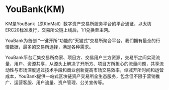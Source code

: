 # YouBank(KM)

KM是YouBank（原KinMall）数字资产交易所服务平台的平台通证，以太坊ERC20标准发行，交易所公链上线后，1:1兑换至主网。

YouBank为首创 “一键开所”功能的“天猫式”交易所聚合平台，我们拥有最全的行情数据，最多的交易所选择，满足各种需求。

YouBank平台汇集交易所商家、项目方、交易用户三方资源，交易所之间实现流量、用户、资源共享，从源头上解决了开所方、项目方所担心的流量问题，共享流动性与市场深度通过技术手段和商业创新提高市场交易效率，缩减开所时间和运营成本，YouBank提供一站式区块链资产交易所全生态服务，包含但不限于营销推广、运营客服、用户流量、资产管理、公关宣传等。
